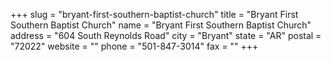 +++
slug = "bryant-first-southern-baptist-church"
title = "Bryant First Southern Baptist Church"
name = "Bryant First Southern Baptist Church"
address = "604 South Reynolds Road"
city = "Bryant"
state = "AR"
postal = "72022"
website = ""
phone = "501-847-3014"
fax = ""
+++
